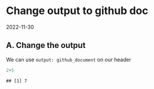 Change output to github doc
================
2022-11-30

## A. Change the output

We can use `output: github_document` on our header

``` r
2+5
```

    ## [1] 7
